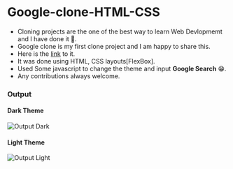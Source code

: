 # Google-clone-HTML-CSS
- Cloning projects are the one of the best way to learn Web Devlopmemt and I have done it 🤩.
- Google clone is my first clone project and I am happy to share this.
- Here is the <a href="https://zilladeepak.github.io/Google-Clone/"/>link</a> to it.
- It was done using HTML, CSS layouts[FlexBox].
- Used Some javascript to change the theme and input **Google Search** 😁.
- Any contributions always welcome.

### Output

#### Dark Theme
![Output Dark](https://user-images.githubusercontent.com/78230969/202848332-d4976b99-fce5-49e4-84cd-25355465703e.png)

#### Light Theme
![Output Light](https://user-images.githubusercontent.com/78230969/202848336-13571e11-0b2a-4e48-b395-9c9570991d78.png)


